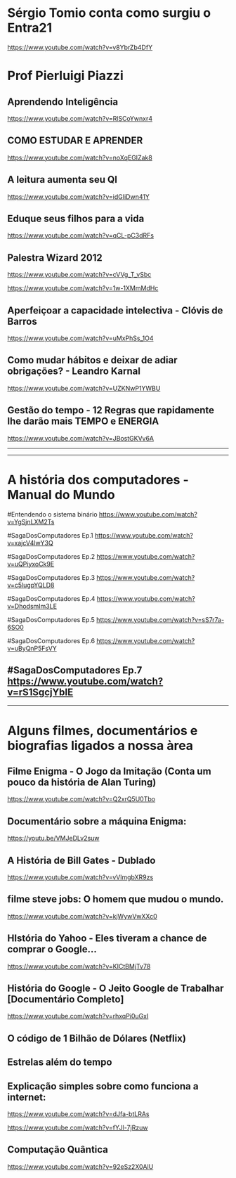 # Sérgio Tomio conta como surgiu o Entra21

https://www.youtube.com/watch?v=v8YbrZb4DfY

# Prof Pierluigi Piazzi
## Aprendendo Inteligência  

https://www.youtube.com/watch?v=RlSCoYwnxr4

## COMO ESTUDAR E APRENDER

https://www.youtube.com/watch?v=noXqEGIZak8

## A leitura aumenta seu QI

https://www.youtube.com/watch?v=idGIiDwn41Y

## Eduque seus filhos para a vida 

https://www.youtube.com/watch?v=qCL-pC3dRFs 

## Palestra Wizard 2012

https://www.youtube.com/watch?v=cVVg_T_vSbc

https://www.youtube.com/watch?v=1w-1XMmMdHc

## Aperfeiçoar a capacidade intelectiva - Clóvis de Barros 

https://www.youtube.com/watch?v=uMxPhSs_1O4 

## Como mudar hábitos e deixar de adiar obrigações? - Leandro Karnal

https://www.youtube.com/watch?v=UZKNwP1YWBU

## Gestão do tempo - 12 Regras que rapidamente lhe darão mais TEMPO e ENERGIA

https://www.youtube.com/watch?v=JBostGKVv6A

---
---
# A história dos computadores - Manual do Mundo 

#Entendendo o sistema binário 
    https://www.youtube.com/watch?v=YgSjnLXM2Ts

#SagaDosComputadores Ep.1 
    https://www.youtube.com/watch?v=xajcV4lwY3Q

#SagaDosComputadores Ep.2 
    https://www.youtube.com/watch?v=uQPiyxoCk9E

#SagaDosComputadores Ep.3
    https://www.youtube.com/watch?v=c5lugpYQLD8

#SagaDosComputadores Ep.4 
    https://www.youtube.com/watch?v=DhodsmIm3LE

#SagaDosComputadores Ep.5 
    https://www.youtube.com/watch?v=sS7r7a-6SO0

#SagaDosComputadores Ep.6
    https://www.youtube.com/watch?v=uByQnP5FsVY

#SagaDosComputadores Ep.7
    https://www.youtube.com/watch?v=rS1SgcjYbIE   
---
---

# Alguns filmes, documentários e biografias ligados a nossa àrea

## Filme Enigma - O Jogo da Imitação (Conta um pouco da história de Alan Turing)
https://www.youtube.com/watch?v=Q2xrQ5U0Tbo


## Documentário sobre a máquina Enigma: 

https://youtu.be/VMJeDLv2suw 


## A História de Bill Gates - Dublado

https://www.youtube.com/watch?v=vVlmgbXR9zs 


## filme steve jobs: O homem que mudou o mundo.

https://www.youtube.com/watch?v=kjWywVwXXc0

## HIstória do Yahoo - Eles tiveram a chance de comprar o Google... 

https://www.youtube.com/watch?v=KICtBMjTv78

## História do Google - O Jeito Google de Trabalhar [Documentário Completo] 

https://www.youtube.com/watch?v=rhxqPi0uGxI 


## O código de 1 Bilhão de Dólares (Netflix)

## Estrelas além do tempo 

## Explicação simples sobre como funciona a internet: 

https://www.youtube.com/watch?v=dJfa-btLRAs


https://www.youtube.com/watch?v=fYJl-7jRzuw


## Computação Quântica 

https://www.youtube.com/watch?v=92eSz2X0AlU


